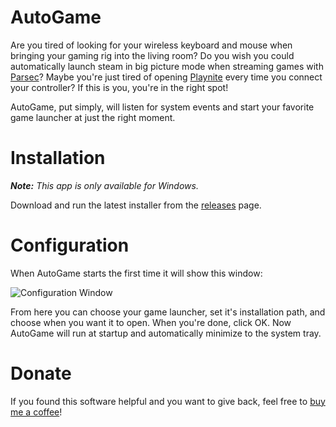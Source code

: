 AutoGame
========

Are you tired of looking for your wireless keyboard and mouse when bringing your gaming rig into the living room? Do you wish you could automatically launch steam in big picture mode when streaming games with [Parsec](https://parsec.app/)? Maybe you're just tired of opening [Playnite](https://playnite.link/) every time you connect your controller? If this is you, you're in the right spot!

AutoGame, put simply, will listen for system events and start your favorite game launcher at just the right moment.

Installation
============

***Note:** This app is only available for Windows.*

Download and run the latest installer from the [releases](https://github.com/jarrettgilliam/AutoGame/releases) page.

Configuration
=============

When AutoGame starts the first time it will show this window:

![Configuration Window](https://user-images.githubusercontent.com/5099690/105436095-31433c00-5c24-11eb-8cc2-a048cf6459a1.png)

From here you can choose your game launcher, set it's installation path, and choose when you want it to open. When you're done, click OK. Now AutoGame will run at startup and automatically minimize to the system tray.

Donate
======

If you found this software helpful and you want to give back, feel free to [buy me a coffee](https://www.paypal.com/donate?hosted_button_id=UJGFS5JKMP5B6)!
